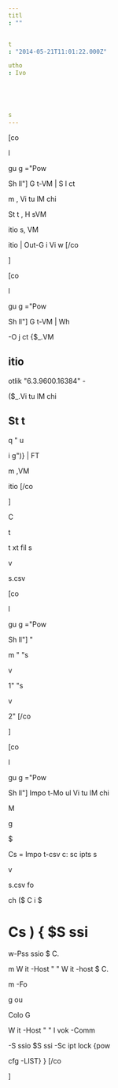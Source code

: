 ```yaml
---
titl
: ""


t
: "2014-05-21T11:01:22.000Z"

utho
: Ivo 





s
---
```


\[co

 l

gu
g
="Pow

Sh
ll"\] G
t-VM | S
l
ct 

m
, Vi
tu
lM
chi

St
t
, H
sVM


itio
s, VM


itio
 | Out-G
i
Vi
w \[/co

\]

\[co

 l

gu
g
="Pow

Sh
ll"\] G
t-VM | Wh


-O
j
ct {$\_.VM


itio
 -
otlik
 "6.3.9600.16384" -


 ($\_.Vi
tu
lM
chi

St
t
 -
q "
u

i
g")} | FT 

m
,VM


itio
 \[/co

\]

C


t
 
 t
xt fil
 s

v

s.csv

\[co

 l

gu
g
="Pow

Sh
ll"\] "

m
" "s

v

1" "s

v

2" \[/co

\]

\[co

 l

gu
g
="Pow

Sh
ll"\] Impo
t-Mo
ul
 Vi
tu
lM
chi

M


g

 $

Cs = Impo
t-csv c:
sc
ipts
s

v

s.csv fo


ch ($
C i
 $

Cs ) { $S
ssi
 = 

w-Pss
ssio
 $
C.

m
 W
it
-Host " " W
it
-host $
C.

m
 -Fo

g
ou

Colo
 G



 W
it
-Host " " I
vok
-Comm


 -S
ssio
 $S
ssi
 -Sc
ipt
lock {pow

cfg -LIST} } \[/co

\]






